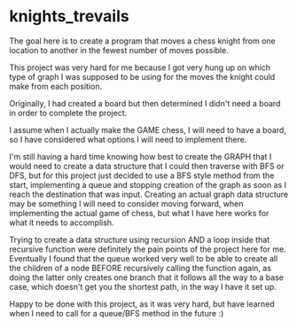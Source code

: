 # knights_trevails

The goal here is to create a program that
moves a chess knight from one location to another
in the fewest number of moves possible.

This project was very hard for me because I got
very hung up on which type of graph I was supposed
to be using for the moves the knight could make from
each position.

Originally, I had created a board but then determined
I didn't need a board in order to complete the project.

I assume when I actually make the GAME chess, I will
need to have a board, so I have considered what options
I will need to implement there.

I'm still having a hard time knowing how best to create
the GRAPH that I would need to create a data structure
that I could then traverse with BFS or DFS, but for this
project just decided to use a BFS style method from the start,
implementing a queue and stopping creation of the graph as soon 
as I reach the destination that was input. Creating an
actual graph data structure may be something I will need 
to consider moving forward, when implementing the actual
game of chess, but what I have here works for what 
it needs to accomplish.

Trying to create a data structure using recursion AND
a loop inside that recursive function were definitely the
pain points of the project here for me. Eventually I found
that the queue worked very well to be able to create all
the children of a node BEFORE recursively calling the function again,
as doing the latter only creates one branch that it follows
all the way to a base case, which doesn't get you the shortest path,
in the way I have it set up.

Happy to be done with this project, as it was very hard, but
have learned when I need to call for a queue/BFS method in
the future :)